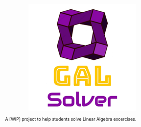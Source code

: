 <p align="center">
  <img src="/Icon/Logo-removebg.png" width="350" title="logo">
</p>


A [WIP] project to help students solve Linear Algebra excercises.


